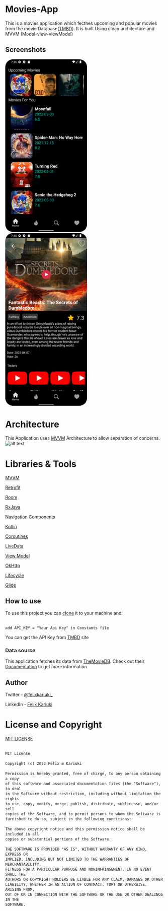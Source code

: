 # Movies-App

This is a movies application which fecthes upcoming and popular movies from the movie Database([TMBD](https://www.themoviedb.org/documentation/api)). It is built 
Using clean architecture and MVVM (Model-view-viewModel)

## Screenshots
<img src="/screenshots/home.png" width="260">&emsp;
<img src="/screenshots/detail.png" width="260">

# Architecture
This Application uses [MVVM]() Architecture  to allow separation of concerns.
![alt text](https://developer.android.com/topic/libraries/architecture/images/final-architecture.png)

# Libraries & Tools

[MVVM](https://developer.android.com/topic/libraries/architecture/viewmodel)

[Retrofit](https://github.com/square/retrofit)

[Room](https://developer.android.com/topic/libraries/architecture/room.html)

[RxJava](https://github.com/ReactiveX/RxJava)

[Navigation Components](https://developer.android.com/guide/navigation)

[Kotlin](https://kotlinlang.org/docs/reference/)

[Coroutines](https://kotlinlang.org/docs/reference/coroutines.html)

[LiveData](https://developer.android.com/topic/libraries/architecture/livedata.html)

[View Model](https://developer.android.com/topic/libraries/architecture/viewmodel)

[OkHttp](https://square.github.io/okhttp/)

[Lifecycle]( https://developer.android.com/topic/libraries/architecture/lifecycle)

[Glide](https://github.com/bumptech/glide)


## How to use

To use this project you can [clone]() it to your machine and: 
```text

add API_KEY = "Your Api Key" in Constants file

```
You can get the API Key from [TMBD](https://www.themoviedb.org/documentation/api) site 
### Data source
This application fetches its data from [TheMovieDB](https://www.themoviedb.org/). Check out their [Documentation](https://developers.themoviedb.org/3/getting-started/introduction) to get more information

## Author
Twitter - [@felixkariuki_](https://twitter.com/felixkariuki_)

LinkedIn - [Felix Kariuki](https://www.linkedin.com/in/felix-kariuki/)

# License and Copyright

[MIT LICENSE](LICENSE)

```text

MIT License

Copyright (c) 2022 Felix m Kariuki

Permission is hereby granted, free of charge, to any person obtaining a copy
of this software and associated documentation files (the "Software"), to deal
in the Software without restriction, including without limitation the rights
to use, copy, modify, merge, publish, distribute, sublicense, and/or sell
copies of the Software, and to permit persons to whom the Software is
furnished to do so, subject to the following conditions:

The above copyright notice and this permission notice shall be included in all
copies or substantial portions of the Software.

THE SOFTWARE IS PROVIDED "AS IS", WITHOUT WARRANTY OF ANY KIND, EXPRESS OR
IMPLIED, INCLUDING BUT NOT LIMITED TO THE WARRANTIES OF MERCHANTABILITY,
FITNESS FOR A PARTICULAR PURPOSE AND NONINFRINGEMENT. IN NO EVENT SHALL THE
AUTHORS OR COPYRIGHT HOLDERS BE LIABLE FOR ANY CLAIM, DAMAGES OR OTHER
LIABILITY, WHETHER IN AN ACTION OF CONTRACT, TORT OR OTHERWISE, ARISING FROM,
OUT OF OR IN CONNECTION WITH THE SOFTWARE OR THE USE OR OTHER DEALINGS IN THE
SOFTWARE.

```

